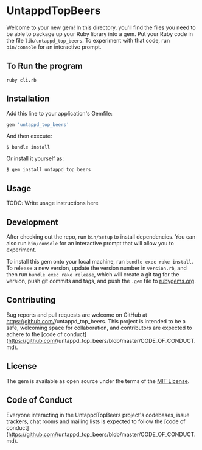 # UntappdTopBeers

Welcome to your new gem! In this directory, you'll find the files you need to be able to package up your Ruby library into a gem. Put your Ruby code in the file `lib/untappd_top_beers`. To experiment with that code, run `bin/console` for an interactive prompt.

## To Run the program

```
ruby cli.rb
```

## Installation

Add this line to your application's Gemfile:

```ruby
gem 'untappd_top_beers'
```

And then execute:

    $ bundle install

Or install it yourself as:

    $ gem install untappd_top_beers

## Usage

TODO: Write usage instructions here

## Development

After checking out the repo, run `bin/setup` to install dependencies. You can also run `bin/console` for an interactive prompt that will allow you to experiment.

To install this gem onto your local machine, run `bundle exec rake install`. To release a new version, update the version number in `version.rb`, and then run `bundle exec rake release`, which will create a git tag for the version, push git commits and tags, and push the `.gem` file to [rubygems.org](https://rubygems.org).

## Contributing

Bug reports and pull requests are welcome on GitHub at https://github.com/<github username>/untappd_top_beers. This project is intended to be a safe, welcoming space for collaboration, and contributors are expected to adhere to the [code of conduct](https://github.com/<github username>/untappd_top_beers/blob/master/CODE_OF_CONDUCT.md).


## License

The gem is available as open source under the terms of the [MIT License](https://opensource.org/licenses/MIT).

## Code of Conduct

Everyone interacting in the UntappdTopBeers project's codebases, issue trackers, chat rooms and mailing lists is expected to follow the [code of conduct](https://github.com/<github username>/untappd_top_beers/blob/master/CODE_OF_CONDUCT.md).
